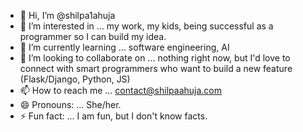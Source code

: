 - 👋 Hi, I’m @shilpa1ahuja
- 👀 I’m interested in ... my work, my kids, being successful as a programmer so I can build my idea.
- 🌱 I’m currently learning ... software engineering, AI
- 💞️ I’m looking to collaborate on ... nothing right now, but I'd love to connect with smart programmers who want to build a new feature (Flask/Django, Python, JS)
- 📫 How to reach me ... contact@shilpaahuja.com
- 😄 Pronouns: ... She/her.
- ⚡ Fun fact: ... I am fun, but I don't know facts.
<!---
shilpa1ahuja/shilpa1ahuja is a ✨ special ✨ repository because its `README.md` (this file) appears on your GitHub profile.
You can click the Preview link to take a look at your changes.
--->
